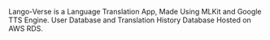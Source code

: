 Lango-Verse is a Language Translation App,
Made Using MLKit and Google TTS Engine.
User Database and Translation History Database Hosted on AWS RDS.
